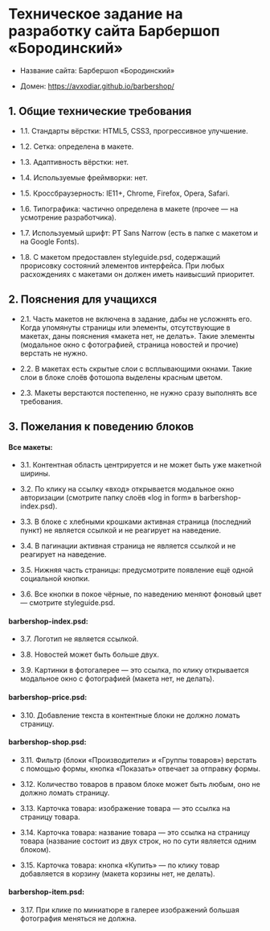 # Техническое задание на разработку сайта Барбершоп «Бородинский»

-   Название сайта: Барбершоп «Бородинский»
    
-   Домен: https://avxodiar.github.io/barbershop/
    

### 



## **1. Общие технические требования**

-   1.1. Стандарты вёрстки: HTML5, CSS3, прогрессивное улучшение.
    
-   1.2. Сетка: определена в макете.
    
-   1.3. Адаптивность вёрстки: нет.
    
-   1.4. Используемые фреймворки: нет.
    
-   1.5. Кроссбраузерность: IE11+, Chrome, Firefox, Opera, Safari.
    
-   1.6. Типографика: частично определена в макете (прочее — на усмотрение разработчика).
    
-   1.7. Используемый шрифт: PT Sans Narrow (есть в папке с макетом и на Google Fonts).
    
-   1.8. С макетом предоставлен styleguide.psd, содержащий прорисовку состояний элементов интерфейса. При любых расхождениях с макетами он должен иметь наивысший приоритет.
    

 

## 2. Пояснения для учащихся

-   2.1. Часть макетов не включена в задание, дабы не усложнять его. Когда упомянуты страницы или элементы, отсутствующие в макетах, даны пояснения «макета нет, не делать». Такие элементы (модальное окно с фотографией, страница новостей и прочие) верстать не нужно.
    
-   2.2. В макетах есть скрытые слои с всплывающими окнами. Такие слои в блоке слоёв фотошопа выделены красным цветом.
    
-   2.3. Макеты верстаются постепенно, не нужно сразу выполнять все требования.
    

## 3. Пожелания к поведению блоков

#### Все макеты:

-   3.1. Контентная область центрируется и не может быть уже макетной ширины.
    
-   3.2. По клику на ссылку «вход» открывается модальное окно авторизации (смотрите папку слоёв «log in form» в barbershop-index.psd).
    
-   3.3. В блоке с хлебными крошками активная страница (последний пункт) не является ссылкой и не реагирует на наведение.
    
-   3.4. В пагинации активная страница не является ссылкой и не реагирует на наведение.
    
-   3.5. Нижняя часть страницы: предусмотрите появление ещё одной социальной кнопки.
    
-   3.6. Все кнопки в покое чёрные, по наведению меняют фоновый цвет — смотрите styleguide.psd.
    

#### barbershop-index.psd:

-   3.7. Логотип не является ссылкой.
    
-   3.8. Новостей может быть больше двух.
    
-   3.9. Картинки в фотогалерее — это ссылка, по клику открывается модальное окно с фотографией (макета нет, не делать).
    

#### barbershop-price.psd:

-   3.10. Добавление текста в контентные блоки не должно ломать страницу.
    

#### barbershop-shop.psd:

-   3.11. Фильтр (блоки «Производители» и «Группы товаров») верстать с помощью формы, кнопка «Показать» отвечает за отправку формы.
    
-   3.12. Количество товаров в правом блоке может быть любым, оно не должно ломать страницу.
    
-   3.13. Карточка товара: изображение товара — это ссылка на страницу товара.
    
-   3.14. Карточка товара: название товара — это ссылка на страницу товара (название состоит из двух строк, но по сути является одним блоком).
    
-   3.15. Карточка товара: кнопка «Купить» — по клику товар добавляется в корзину (макета корзины нет, не делать).
    

#### barbershop-item.psd:

-   3.17. При клике по миниатюре в галерее изображений большая фотография меняться не должна.
